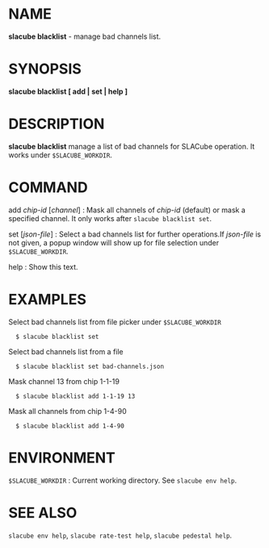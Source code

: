 NAME
====
**slacube blacklist** - manage bad channels list.

SYNOPSIS
========
**slacube blacklist [ add | set | help ]**

DESCRIPTION
===========
**slacube blacklist** manage a list of bad channels for SLACube operation. It works under `$SLACUBE_WORKDIR`.

COMMAND
=======
add _chip-id_  [_channel_]
:   Mask all channels of _chip-id_ (default) or mask a specified channel. It only works after `slacube blacklist set`.

set [_json-file_]
:   Select a bad channels list for further operations.If _json-file_ is not given, a popup window will show up for file selection under `$SLACUBE_WORKDIR`.  

help
:   Show this text.

EXAMPLES
========
Select bad channels list from file picker under `$SLACUBE_WORKDIR`
```
  $ slacube blacklist set
```

Select bad channels list from a file
```
  $ slacube blacklist set bad-channels.json
```

Mask channel 13 from chip 1-1-19
```
  $ slacube blacklist add 1-1-19 13
```

Mask all channels from chip 1-4-90
```
  $ slacube blacklist add 1-4-90
```

ENVIRONMENT
===========
`$SLACUBE_WORKDIR`
:   Current working directory. See `slacube env help`.

SEE ALSO
========
`slacube env help`, `slacube rate-test help`, `slacube pedestal help`.

